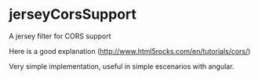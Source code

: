 # jerseyCorsSupport
A jersey filter for CORS support

Here is a good explanation (http://www.html5rocks.com/en/tutorials/cors/)

Very simple implementation, useful in simple escenarios with angular.
